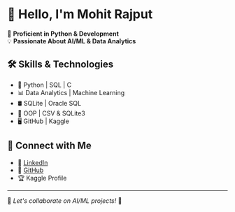 # 👋 Hello, I'm Mohit Rajput  

🚀 **Proficient in Python & Development**  
💡 **Passionate About AI/ML & Data Analytics**  

## 🛠 Skills & Technologies  
- 🐍 Python | SQL | C
- 📊 Data Analytics | Machine Learning  
- 🛢️ SQLite | Oracle SQL  
- 📝 OOP | CSV & SQLite3  
- 🖥️ GitHub | Kaggle  

## 🔗 Connect with Me  
- 💼 [LinkedIn]()  
- 📂 [GitHub]()  
- 🏆 Kaggle Profile  

---

💬 *Let's collaborate on AI/ML projects!* 🚀
